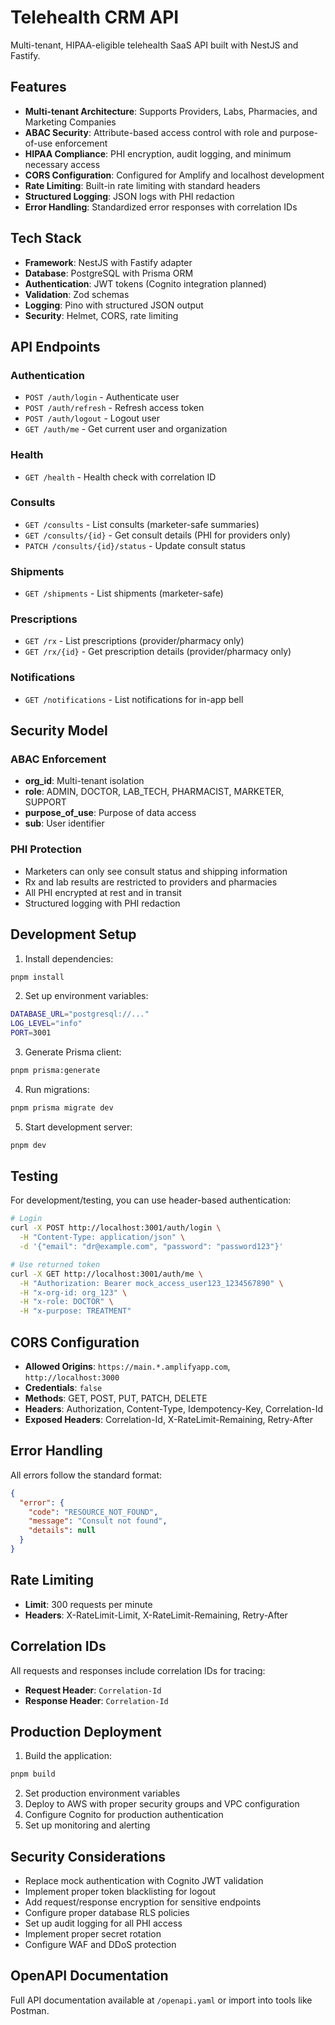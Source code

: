 # Telehealth CRM API

Multi-tenant, HIPAA-eligible telehealth SaaS API built with NestJS and Fastify.

## Features

- **Multi-tenant Architecture**: Supports Providers, Labs, Pharmacies, and Marketing Companies
- **ABAC Security**: Attribute-based access control with role and purpose-of-use enforcement
- **HIPAA Compliance**: PHI encryption, audit logging, and minimum necessary access
- **CORS Configuration**: Configured for Amplify and localhost development
- **Rate Limiting**: Built-in rate limiting with standard headers
- **Structured Logging**: JSON logs with PHI redaction
- **Error Handling**: Standardized error responses with correlation IDs

## Tech Stack

- **Framework**: NestJS with Fastify adapter
- **Database**: PostgreSQL with Prisma ORM
- **Authentication**: JWT tokens (Cognito integration planned)
- **Validation**: Zod schemas
- **Logging**: Pino with structured JSON output
- **Security**: Helmet, CORS, rate limiting

## API Endpoints

### Authentication
- `POST /auth/login` - Authenticate user
- `POST /auth/refresh` - Refresh access token
- `POST /auth/logout` - Logout user
- `GET /auth/me` - Get current user and organization

### Health
- `GET /health` - Health check with correlation ID

### Consults
- `GET /consults` - List consults (marketer-safe summaries)
- `GET /consults/{id}` - Get consult details (PHI for providers only)
- `PATCH /consults/{id}/status` - Update consult status

### Shipments
- `GET /shipments` - List shipments (marketer-safe)

### Prescriptions
- `GET /rx` - List prescriptions (provider/pharmacy only)
- `GET /rx/{id}` - Get prescription details (provider/pharmacy only)

### Notifications
- `GET /notifications` - List notifications for in-app bell

## Security Model

### ABAC Enforcement
- **org_id**: Multi-tenant isolation
- **role**: ADMIN, DOCTOR, LAB_TECH, PHARMACIST, MARKETER, SUPPORT
- **purpose_of_use**: Purpose of data access
- **sub**: User identifier

### PHI Protection
- Marketers can only see consult status and shipping information
- Rx and lab results are restricted to providers and pharmacies
- All PHI encrypted at rest and in transit
- Structured logging with PHI redaction

## Development Setup

1. Install dependencies:
```bash
pnpm install
```

2. Set up environment variables:
```bash
DATABASE_URL="postgresql://..."
LOG_LEVEL="info"
PORT=3001
```

3. Generate Prisma client:
```bash
pnpm prisma:generate
```

4. Run migrations:
```bash
pnpm prisma migrate dev
```

5. Start development server:
```bash
pnpm dev
```

## Testing

For development/testing, you can use header-based authentication:

```bash
# Login
curl -X POST http://localhost:3001/auth/login \
  -H "Content-Type: application/json" \
  -d '{"email": "dr@example.com", "password": "password123"}'

# Use returned token
curl -X GET http://localhost:3001/auth/me \
  -H "Authorization: Bearer mock_access_user123_1234567890" \
  -H "x-org-id: org_123" \
  -H "x-role: DOCTOR" \
  -H "x-purpose: TREATMENT"
```

## CORS Configuration

- **Allowed Origins**: `https://main.*.amplifyapp.com`, `http://localhost:3000`
- **Credentials**: `false`
- **Methods**: GET, POST, PUT, PATCH, DELETE
- **Headers**: Authorization, Content-Type, Idempotency-Key, Correlation-Id
- **Exposed Headers**: Correlation-Id, X-RateLimit-Remaining, Retry-After

## Error Handling

All errors follow the standard format:

```json
{
  "error": {
    "code": "RESOURCE_NOT_FOUND",
    "message": "Consult not found",
    "details": null
  }
}
```

## Rate Limiting

- **Limit**: 300 requests per minute
- **Headers**: X-RateLimit-Limit, X-RateLimit-Remaining, Retry-After

## Correlation IDs

All requests and responses include correlation IDs for tracing:

- **Request Header**: `Correlation-Id`
- **Response Header**: `Correlation-Id`

## Production Deployment

1. Build the application:
```bash
pnpm build
```

2. Set production environment variables
3. Deploy to AWS with proper security groups and VPC configuration
4. Configure Cognito for production authentication
5. Set up monitoring and alerting

## Security Considerations

- Replace mock authentication with Cognito JWT validation
- Implement proper token blacklisting for logout
- Add request/response encryption for sensitive endpoints
- Configure proper database RLS policies
- Set up audit logging for all PHI access
- Implement proper secret rotation
- Configure WAF and DDoS protection

## OpenAPI Documentation

Full API documentation available at `/openapi.yaml` or import into tools like Postman.
